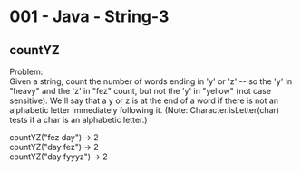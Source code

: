 001 - Java - String-3
=====================

countYZ
----------

Problem:  
Given a string, count the number of words ending in 'y' or 'z' -- so the 'y' in "heavy" and the 'z' in "fez" count, but not the 'y' in "yellow" (not case sensitive). We'll say that a y or z is at the end of a word if there is not an alphabetic letter immediately following it. (Note: Character.isLetter(char) tests if a char is an alphabetic letter.) 
>
countYZ("fez day") → 2  
countYZ("day fez") → 2  
countYZ("day fyyyz") → 2  